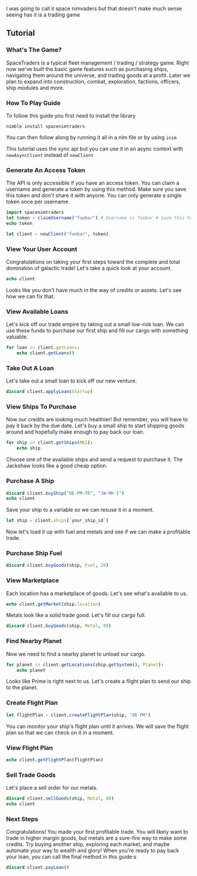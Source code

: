 I was going to call it space nimvaders but that doesn't make much sense seeing has it is a trading game


## Tutorial
### What's The Game?

SpaceTraders is a typical fleet management / trading / strategy game. Right now we've built the basic game features such as purchasing ships, navigating them around the universe, and trading goods at a profit. Later we plan to expand into construction, combat, exploration, factions, officers, ship modules and more.

### How To Play Guide

To follow this guide you first need to install the library

`nimble install spacenimtraders`

You can then follow along by running it all in a nim file or by using `inim`

This tutorial uses the sync api but you can use it in an async context with `newAsyncClient` instead of `newClient`

### Generate An Access Token

The API is only accessible if you have an access token. You can claim a username and generate a token by using this method. Make sure you save this token and don't share it with anyone. You can only generate a single token once per username.

```nim
import spacenimtraders
let token = claimUsername("foobar") # Username is foobar # Save this token to a file or something so that you can read it back in later
echo token

let client = newClient("foobar", token)
```

### View Your User Account

Congratulations on taking your first steps toward the complete and total domination of galactic trade! Let's take a quick look at your account.

```nim
echo client
```

Looks like you don't have much in the way of credits or assets. Let's see how we can fix that.
### View Available Loans

Let's kick off our trade empire by taking out a small low-risk loan. We can use these funds to purchase our first ship and fill our cargo with something valuable.

```nim
for loan in client.getLoans:
    echo client.getLoans()
```

### Take Out A Loan

Let's take out a small loan to kick off our new venture.

```nim
discard client.applyLoan(Startup)
```

### View Ships To Purchase

Now our credits are looking much healthier! But remember, you will have to pay it back by the due date. Let's buy a small ship to start shipping goods around and hopefully make enough to pay back our loan.

```nim
for ship in client.getShips(MK1):
    echo ship
```

Choose one of the available ships and send a request to purchase it. The Jackshaw looks like a good cheap option.
### Purchase A Ship

```nim
discard client.buyShip("OE-PM-TR", "JW-MK-I")
echo client
```

Save your ship to a variable so we can resuse it in a moment.
```nim
let ship = client.ships[`your_ship_id`]
```

Now let's load it up with fuel and metals and see if we can make a profitable trade.
### Purchase Ship Fuel

```nim
discard client.buyGoods(ship, Fuel, 20)
```

### View Marketplace

Each location has a marketplace of goods. Let's see what's available to us.

```nim
echo client.getMarket(ship.location)
```

Metals look like a solid trade good. Let's fill our cargo full.

```nim
discard client.buyGoods(ship, Metal, 80)
```

### Find Nearby Planet

Now we need to find a nearby planet to unload our cargo.

```nim
for planet in client.getLocations(ship.getSystem(), Planet):
    echo planet
```

Looks like Prime is right next to us. Let's create a flight plan to send our ship to the planet.
### Create Flight Plan

```nim
let flightPlan = client.createFlightPlan(ship, "OE-PM")
```

You can monitor your ship's flight plan until it arrives. We will save the flight plan so that we can check on it in a moment.

### View Flight Plan

```nim
echo client.getFlightPlan(flightPlan)
```

### Sell Trade Goods

Let's place a sell order for our metals.

```nim
discard client.sellGoods(ship, Metal, 80)
echo client
```

### Next Steps

Congratulations! You made your first profitable trade. You will likely want to trade in higher margin goods, but metals are a sure-fire way to make some credits. Try buying another ship, exploring each market, and maybe automate your way to wealth and glory! When you're ready to pay back your loan, you can call the final method in this guide:s

```nim
discard client.payLoan()
```
